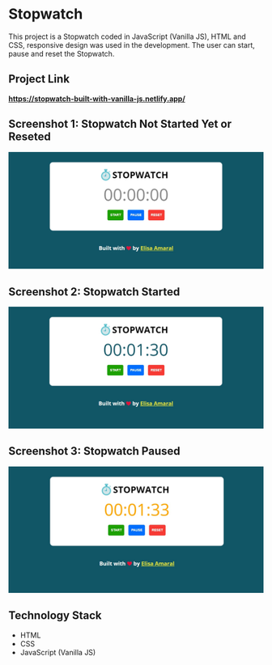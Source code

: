 # Stopwatch

This project is a Stopwatch coded in JavaScript (Vanilla JS), HTML and CSS, responsive design was used in the development. The user can start, pause and reset the Stopwatch. 

## Project Link

**https://stopwatch-built-with-vanilla-js.netlify.app/**

## Screenshot 1: Stopwatch Not Started Yet or Reseted

![Screenshot](assets/img/Screenshot_1.jpg)

## Screenshot 2: Stopwatch Started

![Screenshot](assets/img/Screenshot_2.jpg)

## Screenshot 3: Stopwatch Paused

![Screenshot](assets/img/Screenshot_3.jpg)


## Technology Stack

+ HTML
+ CSS
+ JavaScript (Vanilla JS)
